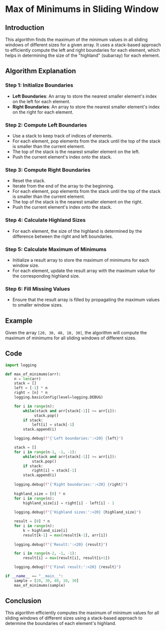 # Max of Minimums in Sliding Window

## Introduction
This algorithm finds the maximum of the minimum values in all sliding windows of different sizes for a given array. It uses a stack-based approach to efficiently compute the left and right boundaries for each element, which helps in determining the size of the "highland" (subarray) for each element.

## Algorithm Explanation

### Step 1: Initialize Boundaries
- **Left Boundaries**: An array to store the nearest smaller element's index on the left for each element.
- **Right Boundaries**: An array to store the nearest smaller element's index on the right for each element.

### Step 2: Compute Left Boundaries
- Use a stack to keep track of indices of elements.
- For each element, pop elements from the stack until the top of the stack is smaller than the current element.
- The top of the stack is the nearest smaller element on the left.
- Push the current element's index onto the stack.

### Step 3: Compute Right Boundaries
- Reset the stack.
- Iterate from the end of the array to the beginning.
- For each element, pop elements from the stack until the top of the stack is smaller than the current element.
- The top of the stack is the nearest smaller element on the right.
- Push the current element's index onto the stack.

### Step 4: Calculate Highland Sizes
- For each element, the size of the highland is determined by the difference between the right and left boundaries.

### Step 5: Calculate Maximum of Minimums
- Initialize a result array to store the maximum of minimums for each window size.
- For each element, update the result array with the maximum value for the corresponding highland size.

### Step 6: Fill Missing Values
- Ensure that the result array is filled by propagating the maximum values to smaller window sizes.

## Example
Given the array `[20, 30, 40, 10, 30]`, the algorithm will compute the maximum of minimums for all sliding windows of different sizes.

## Code
```python
import logging

def max_of_minimums(arr):
    n = len(arr)
    stack = []
    left = [-1] * n
    right = [n] * n
    logging.basicConfig(level=logging.DEBUG)

    for i in range(n):
        while(stack and arr[stack[-1]] >= arr[i]):
             stack.pop()
        if stack:
            left[i] = stack[-1]
        stack.append(i)

    logging.debug(f"{'Left boundaries:':<20} {left}")

    stack = []
    for i in range(n-1, -1, -1):
        while(stack and arr[stack[-1]] >= arr[i]):
            stack.pop()
        if stack:
            right[i] = stack[-1]
        stack.append(i)
    
    logging.debug(f"{'Right boundaries:':<20} {right}")
    
    highland_size = [0] * n
    for i in range(n):
        highland_size[i] = right[i] - left[i] - 1
    
    logging.debug(f"{'Highland sizes:':<20} {highland_size}")

    result = [0] * n
    for i in range(n):
        k = highland_size[i]
        result[k-1] = max(result[k-1], arr[i])
    
    logging.debug(f"{'Result:':<20} {result}")

    for i in range(n-2, -1, -1):
        result[i] = max(result[i], result[i+1])

    logging.debug(f"{'Final result:':<20} {result}")

if __name__ == "__main__":
    sample = [20, 30, 40, 10, 30]
    max_of_minimums(sample)
```

## Conclusion
This algorithm efficiently computes the maximum of minimum values for all sliding windows of different sizes using a stack-based approach to determine the boundaries of each element's highland.